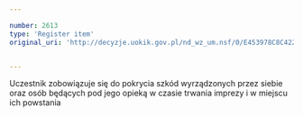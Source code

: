 ```yaml
---

number: 2613
type: 'Register item'
original_uri: 'http://decyzje.uokik.gov.pl/nd_wz_um.nsf/0/E453978C8C422A29C125792E003C0B18?OpenDocument'


---
```


Uczestnik zobowiązuje się do pokrycia szkód wyrządzonych przez siebie oraz osób będących pod jego opieką w czasie trwania imprezy i w miejscu ich powstania
